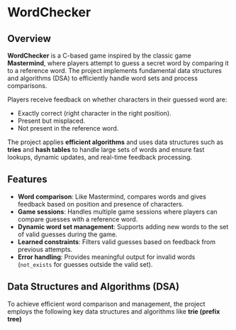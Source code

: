 # WordChecker

## Overview

**WordChecker** is a C-based game inspired by the classic game **Mastermind**, where players attempt to guess a secret word by comparing it to a reference word. The project implements fundamental data structures and algorithms (DSA) to efficiently handle word sets and process comparisons.

Players receive feedback on whether characters in their guessed word are:
- Exactly correct (right character in the right position).
- Present but misplaced.
- Not present in the reference word.

The project applies **efficient algorithms** and uses data structures such as **tries** and **hash tables** to handle large sets of words and ensure fast lookups, dynamic updates, and real-time feedback processing.

## Features

- **Word comparison**: Like Mastermind, compares words and gives feedback based on position and presence of characters.
- **Game sessions**: Handles multiple game sessions where players can compare guesses with a reference word.
- **Dynamic word set management**: Supports adding new words to the set of valid guesses during the game.
- **Learned constraints**: Filters valid guesses based on feedback from previous attempts.
- **Error handling**: Provides meaningful output for invalid words (`not_exists` for guesses outside the valid set).

## Data Structures and Algorithms (DSA)

To achieve efficient word comparison and management, the project employs the following key data structures and algorithms like **trie (prefix tree)**

